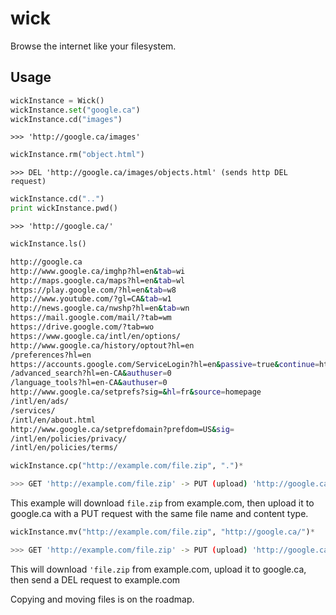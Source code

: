 # wick
Browse the internet like your filesystem.


## Usage

```python
wickInstance = Wick()
wickInstance.set("google.ca")
wickInstance.cd("images")
```
`>>> 'http://google.ca/images'`

```python
wickInstance.rm("object.html")
```
`>>> DEL 'http://google.ca/images/objects.html' (sends http DEL request)`

```python
wickInstance.cd("..")
print wickInstance.pwd()
```
`>>> 'http://google.ca/'`

```python
wickInstance.ls()
```

```bash
http://google.ca
http://www.google.ca/imghp?hl=en&tab=wi
http://maps.google.ca/maps?hl=en&tab=wl
https://play.google.com/?hl=en&tab=w8
http://www.youtube.com/?gl=CA&tab=w1
http://news.google.ca/nwshp?hl=en&tab=wn
https://mail.google.com/mail/?tab=wm
https://drive.google.com/?tab=wo
https://www.google.ca/intl/en/options/
http://www.google.ca/history/optout?hl=en
/preferences?hl=en
https://accounts.google.com/ServiceLogin?hl=en&passive=true&continue=http://www.google.ca/
/advanced_search?hl=en-CA&authuser=0
/language_tools?hl=en-CA&authuser=0
http://www.google.ca/setprefs?sig=&hl=fr&source=homepage
/intl/en/ads/
/services/
/intl/en/about.html
http://www.google.ca/setprefdomain?prefdom=US&sig=
/intl/en/policies/privacy/
/intl/en/policies/terms/
```

```python
wickInstance.cp("http://example.com/file.zip", ".")*
```

```bash
>>> GET 'http://example.com/file.zip' -> PUT (upload) 'http://google.ca/file.zip'
```

This example will download `file.zip` from example.com, then upload it to google.ca with a PUT request with the same file name and content type.

```python
wickInstance.mv("http://example.com/file.zip", "http://google.ca/")*
```

```bash
>>> GET 'http://example.com/file.zip' -> PUT (upload) 'http://google.ca/file.zip' -> DEL 'http://example.com/file.zip'
```

This will download `'file.zip` from example.com, upload it to google.ca, then send a DEL request to example.com

Copying and moving files is on the roadmap.
